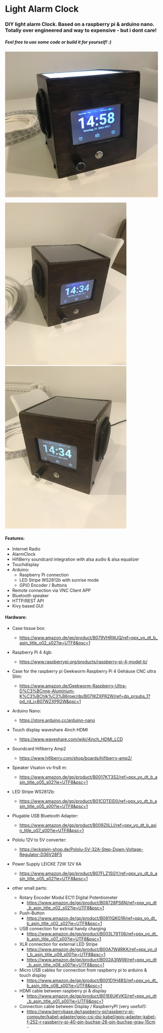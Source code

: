 # Light Alarm Clock

### DIY light alarm Clock. Based on a raspberry pi & arduino nano. Totally over engineered and way to expensive - but i dont care! 
##### Feel free to use some code or build it for yourself! :)

<p float="center">
<img src="https://github.com/lukasbenz/lightAlarmClock/blob/develop/docuImg/outside/main.JPG" width="1000" />
</p>
<p float="left">
  <img src="https://github.com/lukasbenz/lightAlarmClock/blob/develop/docuImg/outside/left.JPG" width="400" />
  <img src="https://github.com/lukasbenz/lightAlarmClock/blob/develop/docuImg/outside/right.JPG" width="400" />
</p>

#### Features:
 - Internet Radio
 - AlarmClock
 - HifiBerry soundcard integration with alsa audio & alsa equalizer
 - Touchdisplay
 - Arduino:
 	- Raspberry Pi connection
 	- LED Stripe WS2812b with sunrise mode
 	- GPIO Encoder / Buttons
 - Remote connection via VNC Client APP     
 - Bluetooth speaker
 - HTTP/REST API
 - Kivy based GUI
 
#### Hardware:
- Case tissue box: 
 	- https://www.amazon.de/gp/product/B079VHRWJQ/ref=ppx_yo_dt_b_asin_title_o02_s02?ie=UTF8&psc=1 
- Raspberry Pi 4 4gb:
	- https://www.raspberrypi.org/products/raspberry-pi-4-model-b/
- Case for the raspberry pi Geekworm Raspberry Pi 4 Gehäuse CNC ultra Slim:
	- https://www.amazon.de/Geekworm-Raspberry-Ultra-D%C3%BCnne-Aluminium-K%C3%BChlk%C3%B6rper/dp/B07WZXPR2W/ref=dp_prsubs_1?pd_rd_i=B07WZXPR2W&psc=1
- Arduino Nano:
	- https://store.arduino.cc/arduino-nano
- Touch display waveshare 4inch HDMI
	- https://www.waveshare.com/wiki/4inch_HDMI_LCD
- Soundcard Hifiberry Amp2
	- https://www.hifiberry.com/shop/boards/hifiberry-amp2/
- Speaker Visaton vs-frs8 m:
	- https://www.amazon.de/gp/product/B0017KT3S2/ref=ppx_yo_dt_b_asin_title_o05_s02?ie=UTF8&psc=1
- LED Stripe WS2812b:
	- https://www.amazon.de/gp/product/B01CDTEID0/ref=ppx_yo_dt_b_asin_title_o05_s00?ie=UTF8&psc=1
- Plugable USB Bluetooth Adapter:
	- https://www.amazon.de/gp/product/B009ZIILLI/ref=ppx_yo_dt_b_asin_title_o07_s00?ie=UTF8&psc=1
- Pololu 12V to 5V converter:
	- https://eckstein-shop.de/Pololu-5V-32A-Step-Down-Voltage-Regulator-D36V28F5
- Power Supply LEICKE 72W 12V 6A
 	- https://www.amazon.de/gp/product/B07FLZ1SGY/ref=ppx_yo_dt_b_asin_title_o05_s02?ie=UTF8&psc=1 
 
- other small parts:
	- Rotary Encoder Modul EC11 Digital Potentiometer
   		- https://www.amazon.de/gp/product/B08728PS6N/ref=ppx_yo_dt_b_asin_title_o02_s02?ie=UTF8&psc=1
   	- Push-Button
   		- https://www.amazon.de/gp/product/B0811QKG1R/ref=ppx_yo_dt_b_asin_title_o02_s02?ie=UTF8&psc=1 
   	- USB connection for extrnal handy charging 
   		- https://www.amazon.de/gp/product/B003L79T06/ref=ppx_yo_dt_b_asin_title_o07_s00?ie=UTF8&psc=1
	- XLR connection for external LED Stripe
   		- https://www.amazon.de/gp/product/B00A7W4RKK/ref=ppx_yo_dt_b_asin_title_o09_s00?ie=UTF8&psc=1
   		- https://www.amazon.de/gp/product/B002A3IWIW/ref=ppx_yo_dt_b_asin_title_o08_s00?ie=UTF8&psc=1
	- Micro USB cables for connection from raspberry pi to arduino & touch display
   		- https://www.amazon.de/gp/product/B001D1H4BS/ref=ppx_yo_dt_b_asin_title_o08_s00?ie=UTF8&psc=1
	- HDMI cable between raspberry pi & display
   		- https://www.amazon.de/gp/product/B01E6UKVKS/ref=ppx_yo_dt_b_asin_title_o01_s00?ie=UTF8&psc=1
	- Connection cable between Display / RaspberryPI (very useful!): 
   		- https://www.berrybase.de/raspberry-pi/raspberry-pi-computer/kabel-adapter/gpio-csi-dsi-kabel/gpio-adapter-kabel-f-252-r-raspberry-pi-40-pin-buchse-26-pin-buchse-grau-15cm				-
